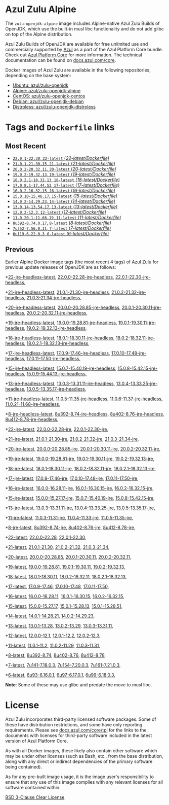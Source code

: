 Azul Zulu Alpine
================

The `zulu-openjdk-alpine` image includes Alpine-native Azul Zulu Builds of OpenJDK, which use the built-in musl libc functionality
and do not add glibc on top of the Alpine distribution.

Azul Zulu Builds of OpenJDK are available for free unlimited use and commercially supported by [Azul][1] as a part of the Azul Platform Core bundle.
Check out [Azul Platform Core][2] for more information. The technical documentation can be found on [docs.azul.com/core][3].

Docker images of Azul Zulu are available in the following repositories, depending on the base system:

  * [Ubuntu: azul/zulu-openjdk][4]
  * [Alpine: azul/zulu-openjdk-alpine][5]
  * [CentOS: azul/zulu-openjdk-centos][6]
  * [Debian: azul/zulu-openjdk-debian][7]
  * [Distroless: azul/zulu-openjdk-distroless][8]

Tags and `Dockerfile` links
===========================

Most Recent
-----------


  * [`22.0.1-22.30`, `22-latest` (*22-latest/Dockerfile)*][11]
  * [`21.0.1-21.30.15`, `21-latest` (*21-latest/Dockerfile)*][20]
  * [`20.0.2-20.32.11`, `20-latest` (*20-latest/Dockerfile)*][38]
  * [`19.0.2-19.32.13`, `19-latest` (*19-latest/Dockerfile)*][50]
  * [`18.0.2.1-18.32.13`, `18-latest` (*18-latest/Dockerfile)*][62]
  * [`17.0.8.1-17.44.53`, `17-latest` (*17-latest/Dockerfile)*][74]
  * [`16.0.2-16.32.15`, `16-latest` (*16-latest/Dockerfile)*][122]
  * [`15.0.10-15.46.17`, `15-latest` (*15-latest/Dockerfile)*][130]
  * [`14.0.2-14.29.23`, `14-latest` (*14-latest/Dockerfile)*][154]
  * [`13.0.14-13.54.17`, `13-latest` (*13-latest/Dockerfile)*][157]
  * [`12.0.2-12.3`, `12-latest` (*12-latest/Dockerfile)*][198]
  * [`11.0.20.1-11.66.19`, `11-latest` (*11-latest/Dockerfile)*][202]
  * [`8u392-8.74.0.17`, `8-latest` (*8-latest/Dockerfile)*][279]
  * [`7u352-7.56.0.11`, `7-latest` (*7-latest/Dockerfile)*][364]
  * [`6u119-6.22.0.3`, `6-latest` (*6-latest/Dockerfile)*][387]

Previous
--------

Earlier Alpine Docker image tags (the most recent 4 tags) of Azul Zulu for previous update releases of OpenJDK are as follows:


  *[22-jre-headless-latest][17],
  [22.0.0-22.28-jre-headless][18],
  [22.0.1-22.30-jre-headless][19],
  
  *[21-jre-headless-latest][32],
  [21.0.1-21.30-jre-headless][33],
  [21.0.2-21.32-jre-headless][34],
  [21.0.3-21.34-jre-headless][35],
  
  
  
  *[20-jre-headless-latest][46],
  [20.0.0-20.28.85-jre-headless][47],
  [20.0.1-20.30.11-jre-headless][48],
  [20.0.2-20.32.11-jre-headless][49],
  
  *[19-jre-headless-latest][58],
  [19.0.0-19.28.81-jre-headless][59],
  [19.0.1-19.30.11-jre-headless][60],
  [19.0.2-19.32.13-jre-headless][61],
  
  *[18-jre-headless-latest][70],
  [18.0.1-18.30.11-jre-headless][71],
  [18.0.2-18.32.11-jre-headless][72],
  [18.0.2.1-18.32.13-jre-headless][73],
  
  *[17-jre-headless-latest][106],
  [17.0.9-17.46-jre-headless][107],
  [17.0.10-17.48-jre-headless][108],
  [17.0.11-17.50-jre-headless][109],
  
  
  
  
  
  
  
  
  
  
  
  
  
  *[15-jre-headless-latest][149],
  [15.0.7-15.40.19-jre-headless][150],
  [15.0.8-15.42.15-jre-headless][151],
  [15.0.9-15.44.13-jre-headless][152],
  
  
  *[13-jre-headless-latest][185],
  [13.0.3-13.31.11-jre-headless][186],
  [13.0.4-13.33.25-jre-headless][187],
  [13.0.5-13.35.17-jre-headless][188],
  
  
  
  
  
  
  
  
  
  
  *[11-jre-headless-latest][253],
  [11.0.5-11.35-jre-headless][257],
  [11.0.6-11.37-jre-headless][258],
  [11.0.21-11.68-jre-headless][259],
  
  
  
  
  
  
  
  
  
  
  
  
  
  
  
  
  
  
  
  
  *[8-jre-headless-latest][341],
  [8u392-8.74-jre-headless][342],
  [8u402-8.76-jre-headless][343],
  [8u412-8.78-jre-headless][344],
  
  
  
  
  
  
  
  
  
  
  
  
  
  
  
  
  
  
  
  
  *[22-jre-latest][14],
  [22.0.0-22.28-jre][15],
  [22.0.1-22.30-jre][16],
  
  *[21-jre-latest][24],
  [21.0.1-21.30-jre][27],
  [21.0.2-21.32-jre][28],
  [21.0.3-21.34-jre][29],
  
  
  
  *[20-jre-latest][39],
  [20.0.0-20.28.85-jre][43],
  [20.0.1-20.30.11-jre][44],
  [20.0.2-20.32.11-jre][45],
  
  *[19-jre-latest][51],
  [19.0.0-19.28.81-jre][55],
  [19.0.1-19.30.11-jre][56],
  [19.0.2-19.32.13-jre][57],
  
  *[18-jre-latest][63],
  [18.0.1-18.30.11-jre][67],
  [18.0.2-18.32.11-jre][68],
  [18.0.2.1-18.32.13-jre][69],
  
  *[17-jre-latest][76],
  [17.0.9-17.46-jre][89],
  [17.0.10-17.48-jre][90],
  [17.0.11-17.50-jre][91],
  
  
  
  
  
  
  
  
  
  
  
  
  
  *[16-jre-latest][123],
  [16.0.0-16.28.11-jre][127],
  [16.0.1-16.30.15-jre][128],
  [16.0.2-16.32.15-jre][129],
  
  *[15-jre-latest][131],
  [15.0.0-15.27.17-jre][144],
  [15.0.7-15.40.19-jre][145],
  [15.0.8-15.42.15-jre][146],
  
  
  
  *[13-jre-latest][160],
  [13.0.3-13.31.11-jre][173],
  [13.0.4-13.33.25-jre][174],
  [13.0.5-13.35.17-jre][175],
  
  
  
  
  
  
  
  
  
  
  *[11-jre-latest][209],
  [11.0.3-11.31-jre][228],
  [11.0.4-11.33-jre][229],
  [11.0.5-11.35-jre][230],
  
  
  
  
  
  
  
  
  
  
  
  
  
  
  
  
  
  
  
  
  
  
  
  *[8-jre-latest][283],
  [8u392-8.74-jre][292],
  [8u402-8.76-jre][293],
  [8u412-8.78-jre][294],
  
  
  
  
  
  
  
  
  
  
  
  
  
  
  
  
  
  
  
  
  
  
  
  
  *[22-latest][11],
  [22.0.0-22.28][12],
  [22.0.1-22.30][13],
  
  *[21-latest][20],
  [21.0.1-21.30][21],
  [21.0.2-21.32][22],
  [21.0.3-21.34][23],
  
  
  
  *[20-latest][38],
  [20.0.0-20.28.85][40],
  [20.0.1-20.30.11][41],
  [20.0.2-20.32.11][42],
  
  *[19-latest][50],
  [19.0.0-19.28.81][52],
  [19.0.1-19.30.11][53],
  [19.0.2-19.32.13][54],
  
  *[18-latest][62],
  [18.0.1-18.30.11][64],
  [18.0.2-18.32.11][65],
  [18.0.2.1-18.32.13][66],
  
  *[17-latest][74],
  [17.0.9-17.46][75],
  [17.0.10-17.48][77],
  [17.0.11-17.50][78],
  
  
  
  
  
  
  
  
  
  
  
  
  
  *[16-latest][122],
  [16.0.0-16.28.11][124],
  [16.0.1-16.30.15][125],
  [16.0.2-16.32.15][126],
  
  *[15-latest][130],
  [15.0.0-15.27.17][132],
  [15.0.1-15.28.13][133],
  [15.0.1-15.28.51][134],
  
  
  
  
  
  
  
  
  
  
  *[14-latest][154],
  [14.0.1-14.28.21][155],
  [14.0.2-14.29.23][156],
  
  *[13-latest][157],
  [13.0.1-13.28][158],
  [13.0.2-13.29][159],
  [13.0.3-13.31.11][161],
  
  
  
  
  
  
  
  
  
  
  
  
  *[12-latest][198],
  [12.0.0-12.1][199],
  [12.0.1-12.2][200],
  [12.0.2-12.3][201],
  
  *[11-latest][202],
  [11.0.1-11.2][203],
  [11.0.2-11.29][204],
  [11.0.3-11.31][205],
  
  
  
  
  
  
  
  
  
  
  
  
  
  
  
  
  
  
  
  
  
  
  
  
  
  *[8-latest][279],
  [8u392-8.74][280],
  [8u402-8.76][281],
  [8u412-8.78][282],
  
  
  
  
  
  
  
  
  
  
  
  
  
  
  
  
  
  
  
  
  
  
  
  
  
  
  
  
  
  
  
  
  *[7-latest][364],
  [7u141-7.18.0.3][365],
  [7u154-7.20.0.3][366],
  [7u161-7.21.0.3][367],
  
  
  
  
  
  
  
  
  
  
  
  
  
  
  
  
  
  
  
  
  *[6-latest][387],
  [6u93-6.16.0.1][388],
  [6u97-6.17.0.1][389],
  [6u99-6.18.0.3][390],
  
  
  
  
  **Note**: Some of these may use glibc and predate the move to musl libc.

License
=======

Azul Zulu incorporates third-party licensed software packages. Some of these have distribution restrictions, and some have only reporting requirements. Please see [docs.azul.com/core/tpl][9] for the links to the documents with licenses for third-party software included in the latest version of Azul Platform Core.

As with all Docker images, these likely also contain other software which may be under other licenses (such as Bash, etc., from the base distribution, along with any direct or indirect dependencies of the primary software being contained).

As for any pre-built image usage, it is the image user's responsibility to ensure that any use of this image complies with any relevant licenses for all software contained within.

[BSD 3-Clause Clear License][10]

  [1]: https://www.azul.com/
  [2]: https://www.azul.com/products/core/
  [3]: https://docs.azul.com/core/
  [4]: https://hub.docker.com/r/azul/zulu-openjdk
  [5]: https://hub.docker.com/r/azul/zulu-openjdk-alpine
  [6]: https://hub.docker.com/r/azul/zulu-openjdk-centos
  [7]: https://hub.docker.com/r/azul/zulu-openjdk-debian
  [8]: https://hub.docker.com/r/azul/zulu-openjdk-distroless
  [9]: https://docs.azul.com/core/tpl
  [10]: https://github.com/zulu-openjdk/zulu-openjdk/blob/master/LICENSE.txt


  [17]: https://github.com/zulu-openjdk/zulu-openjdk/blob/master/alpine/22-jre-headless-latest/Dockerfile
  [18]: https://github.com/zulu-openjdk/zulu-openjdk/blob/master/alpine/22.0.0-22.28-jre-headless/Dockerfile
  [19]: https://github.com/zulu-openjdk/zulu-openjdk/blob/master/alpine/22.0.1-22.30-jre-headless/Dockerfile
  
  [32]: https://github.com/zulu-openjdk/zulu-openjdk/blob/master/alpine/21-jre-headless-latest/Dockerfile
  [33]: https://github.com/zulu-openjdk/zulu-openjdk/blob/master/alpine/21.0.1-21.30-jre-headless/Dockerfile
  [34]: https://github.com/zulu-openjdk/zulu-openjdk/blob/master/alpine/21.0.2-21.32-jre-headless/Dockerfile
  [35]: https://github.com/zulu-openjdk/zulu-openjdk/blob/master/alpine/21.0.3-21.34-jre-headless/Dockerfile
  
  
  
  [46]: https://github.com/zulu-openjdk/zulu-openjdk/blob/master/alpine/20-jre-headless-latest/Dockerfile
  [47]: https://github.com/zulu-openjdk/zulu-openjdk/blob/master/alpine/20.0.0-20.28.85-jre-headless/Dockerfile
  [48]: https://github.com/zulu-openjdk/zulu-openjdk/blob/master/alpine/20.0.1-20.30.11-jre-headless/Dockerfile
  [49]: https://github.com/zulu-openjdk/zulu-openjdk/blob/master/alpine/20.0.2-20.32.11-jre-headless/Dockerfile
  
  [58]: https://github.com/zulu-openjdk/zulu-openjdk/blob/master/alpine/19-jre-headless-latest/Dockerfile
  [59]: https://github.com/zulu-openjdk/zulu-openjdk/blob/master/alpine/19.0.0-19.28.81-jre-headless/Dockerfile
  [60]: https://github.com/zulu-openjdk/zulu-openjdk/blob/master/alpine/19.0.1-19.30.11-jre-headless/Dockerfile
  [61]: https://github.com/zulu-openjdk/zulu-openjdk/blob/master/alpine/19.0.2-19.32.13-jre-headless/Dockerfile
  
  [70]: https://github.com/zulu-openjdk/zulu-openjdk/blob/master/alpine/18-jre-headless-latest/Dockerfile
  [71]: https://github.com/zulu-openjdk/zulu-openjdk/blob/master/alpine/18.0.1-18.30.11-jre-headless/Dockerfile
  [72]: https://github.com/zulu-openjdk/zulu-openjdk/blob/master/alpine/18.0.2-18.32.11-jre-headless/Dockerfile
  [73]: https://github.com/zulu-openjdk/zulu-openjdk/blob/master/alpine/18.0.2.1-18.32.13-jre-headless/Dockerfile
  
  [106]: https://github.com/zulu-openjdk/zulu-openjdk/blob/master/alpine/17-jre-headless-latest/Dockerfile
  [107]: https://github.com/zulu-openjdk/zulu-openjdk/blob/master/alpine/17.0.9-17.46-jre-headless/Dockerfile
  [108]: https://github.com/zulu-openjdk/zulu-openjdk/blob/master/alpine/17.0.10-17.48-jre-headless/Dockerfile
  [109]: https://github.com/zulu-openjdk/zulu-openjdk/blob/master/alpine/17.0.11-17.50-jre-headless/Dockerfile
  
  
  
  
  
  
  
  
  
  
  
  
  
  [149]: https://github.com/zulu-openjdk/zulu-openjdk/blob/master/alpine/15-jre-headless-latest/Dockerfile
  [150]: https://github.com/zulu-openjdk/zulu-openjdk/blob/master/alpine/15.0.7-15.40.19-jre-headless/Dockerfile
  [151]: https://github.com/zulu-openjdk/zulu-openjdk/blob/master/alpine/15.0.8-15.42.15-jre-headless/Dockerfile
  [152]: https://github.com/zulu-openjdk/zulu-openjdk/blob/master/alpine/15.0.9-15.44.13-jre-headless/Dockerfile
  
  
  [185]: https://github.com/zulu-openjdk/zulu-openjdk/blob/master/alpine/13-jre-headless-latest/Dockerfile
  [186]: https://github.com/zulu-openjdk/zulu-openjdk/blob/master/alpine/13.0.3-13.31.11-jre-headless/Dockerfile
  [187]: https://github.com/zulu-openjdk/zulu-openjdk/blob/master/alpine/13.0.4-13.33.25-jre-headless/Dockerfile
  [188]: https://github.com/zulu-openjdk/zulu-openjdk/blob/master/alpine/13.0.5-13.35.17-jre-headless/Dockerfile
  
  
  
  
  
  
  
  
  
  
  [253]: https://github.com/zulu-openjdk/zulu-openjdk/blob/master/alpine/11-jre-headless-latest/Dockerfile
  [257]: https://github.com/zulu-openjdk/zulu-openjdk/blob/master/alpine/11.0.5-11.35-jre-headless/Dockerfile
  [258]: https://github.com/zulu-openjdk/zulu-openjdk/blob/master/alpine/11.0.6-11.37-jre-headless/Dockerfile
  [259]: https://github.com/zulu-openjdk/zulu-openjdk/blob/master/alpine/11.0.21-11.68-jre-headless/Dockerfile
  
  
  
  
  
  
  
  
  
  
  
  
  
  
  
  
  
  
  
  
  [341]: https://github.com/zulu-openjdk/zulu-openjdk/blob/master/alpine/8-jre-headless-latest/Dockerfile
  [342]: https://github.com/zulu-openjdk/zulu-openjdk/blob/master/alpine/8u392-8.74-jre-headless/Dockerfile
  [343]: https://github.com/zulu-openjdk/zulu-openjdk/blob/master/alpine/8u402-8.76-jre-headless/Dockerfile
  [344]: https://github.com/zulu-openjdk/zulu-openjdk/blob/master/alpine/8u412-8.78-jre-headless/Dockerfile
  
  
  
  
  
  
  
  
  
  
  
  
  
  
  
  
  
  
  
  
  [14]: https://github.com/zulu-openjdk/zulu-openjdk/blob/master/alpine/22-jre-latest/Dockerfile
  [15]: https://github.com/zulu-openjdk/zulu-openjdk/blob/master/alpine/22.0.0-22.28-jre/Dockerfile
  [16]: https://github.com/zulu-openjdk/zulu-openjdk/blob/master/alpine/22.0.1-22.30-jre/Dockerfile
  
  [24]: https://github.com/zulu-openjdk/zulu-openjdk/blob/master/alpine/21-jre-latest/Dockerfile
  [27]: https://github.com/zulu-openjdk/zulu-openjdk/blob/master/alpine/21.0.1-21.30-jre/Dockerfile
  [28]: https://github.com/zulu-openjdk/zulu-openjdk/blob/master/alpine/21.0.2-21.32-jre/Dockerfile
  [29]: https://github.com/zulu-openjdk/zulu-openjdk/blob/master/alpine/21.0.3-21.34-jre/Dockerfile
  
  
  
  [39]: https://github.com/zulu-openjdk/zulu-openjdk/blob/master/alpine/20-jre-latest/Dockerfile
  [43]: https://github.com/zulu-openjdk/zulu-openjdk/blob/master/alpine/20.0.0-20.28.85-jre/Dockerfile
  [44]: https://github.com/zulu-openjdk/zulu-openjdk/blob/master/alpine/20.0.1-20.30.11-jre/Dockerfile
  [45]: https://github.com/zulu-openjdk/zulu-openjdk/blob/master/alpine/20.0.2-20.32.11-jre/Dockerfile
  
  [51]: https://github.com/zulu-openjdk/zulu-openjdk/blob/master/alpine/19-jre-latest/Dockerfile
  [55]: https://github.com/zulu-openjdk/zulu-openjdk/blob/master/alpine/19.0.0-19.28.81-jre/Dockerfile
  [56]: https://github.com/zulu-openjdk/zulu-openjdk/blob/master/alpine/19.0.1-19.30.11-jre/Dockerfile
  [57]: https://github.com/zulu-openjdk/zulu-openjdk/blob/master/alpine/19.0.2-19.32.13-jre/Dockerfile
  
  [63]: https://github.com/zulu-openjdk/zulu-openjdk/blob/master/alpine/18-jre-latest/Dockerfile
  [67]: https://github.com/zulu-openjdk/zulu-openjdk/blob/master/alpine/18.0.1-18.30.11-jre/Dockerfile
  [68]: https://github.com/zulu-openjdk/zulu-openjdk/blob/master/alpine/18.0.2-18.32.11-jre/Dockerfile
  [69]: https://github.com/zulu-openjdk/zulu-openjdk/blob/master/alpine/18.0.2.1-18.32.13-jre/Dockerfile
  
  [76]: https://github.com/zulu-openjdk/zulu-openjdk/blob/master/alpine/17-jre-latest/Dockerfile
  [89]: https://github.com/zulu-openjdk/zulu-openjdk/blob/master/alpine/17.0.9-17.46-jre/Dockerfile
  [90]: https://github.com/zulu-openjdk/zulu-openjdk/blob/master/alpine/17.0.10-17.48-jre/Dockerfile
  [91]: https://github.com/zulu-openjdk/zulu-openjdk/blob/master/alpine/17.0.11-17.50-jre/Dockerfile
  
  
  
  
  
  
  
  
  
  
  
  
  
  [123]: https://github.com/zulu-openjdk/zulu-openjdk/blob/master/alpine/16-jre-latest/Dockerfile
  [127]: https://github.com/zulu-openjdk/zulu-openjdk/blob/master/alpine/16.0.0-16.28.11-jre/Dockerfile
  [128]: https://github.com/zulu-openjdk/zulu-openjdk/blob/master/alpine/16.0.1-16.30.15-jre/Dockerfile
  [129]: https://github.com/zulu-openjdk/zulu-openjdk/blob/master/alpine/16.0.2-16.32.15-jre/Dockerfile
  
  [131]: https://github.com/zulu-openjdk/zulu-openjdk/blob/master/alpine/15-jre-latest/Dockerfile
  [144]: https://github.com/zulu-openjdk/zulu-openjdk/blob/master/alpine/15.0.0-15.27.17-jre/Dockerfile
  [145]: https://github.com/zulu-openjdk/zulu-openjdk/blob/master/alpine/15.0.7-15.40.19-jre/Dockerfile
  [146]: https://github.com/zulu-openjdk/zulu-openjdk/blob/master/alpine/15.0.8-15.42.15-jre/Dockerfile
  
  
  
  [160]: https://github.com/zulu-openjdk/zulu-openjdk/blob/master/alpine/13-jre-latest/Dockerfile
  [173]: https://github.com/zulu-openjdk/zulu-openjdk/blob/master/alpine/13.0.3-13.31.11-jre/Dockerfile
  [174]: https://github.com/zulu-openjdk/zulu-openjdk/blob/master/alpine/13.0.4-13.33.25-jre/Dockerfile
  [175]: https://github.com/zulu-openjdk/zulu-openjdk/blob/master/alpine/13.0.5-13.35.17-jre/Dockerfile
  
  
  
  
  
  
  
  
  
  
  [209]: https://github.com/zulu-openjdk/zulu-openjdk/blob/master/alpine/11-jre-latest/Dockerfile
  [228]: https://github.com/zulu-openjdk/zulu-openjdk/blob/master/alpine/11.0.3-11.31-jre/Dockerfile
  [229]: https://github.com/zulu-openjdk/zulu-openjdk/blob/master/alpine/11.0.4-11.33-jre/Dockerfile
  [230]: https://github.com/zulu-openjdk/zulu-openjdk/blob/master/alpine/11.0.5-11.35-jre/Dockerfile
  
  
  
  
  
  
  
  
  
  
  
  
  
  
  
  
  
  
  
  
  
  
  
  [283]: https://github.com/zulu-openjdk/zulu-openjdk/blob/master/alpine/8-jre-latest/Dockerfile
  [292]: https://github.com/zulu-openjdk/zulu-openjdk/blob/master/alpine/8u392-8.74-jre/Dockerfile
  [293]: https://github.com/zulu-openjdk/zulu-openjdk/blob/master/alpine/8u402-8.76-jre/Dockerfile
  [294]: https://github.com/zulu-openjdk/zulu-openjdk/blob/master/alpine/8u412-8.78-jre/Dockerfile
  
  
  
  
  
  
  
  
  
  
  
  
  
  
  
  
  
  
  
  
  
  
  
  
  [11]: https://github.com/zulu-openjdk/zulu-openjdk/blob/master/alpine/22-latest/Dockerfile
  [12]: https://github.com/zulu-openjdk/zulu-openjdk/blob/master/alpine/22.0.0-22.28/Dockerfile
  [13]: https://github.com/zulu-openjdk/zulu-openjdk/blob/master/alpine/22.0.1-22.30/Dockerfile
  
  [20]: https://github.com/zulu-openjdk/zulu-openjdk/blob/master/alpine/21-latest/Dockerfile
  [21]: https://github.com/zulu-openjdk/zulu-openjdk/blob/master/alpine/21.0.1-21.30/Dockerfile
  [22]: https://github.com/zulu-openjdk/zulu-openjdk/blob/master/alpine/21.0.2-21.32/Dockerfile
  [23]: https://github.com/zulu-openjdk/zulu-openjdk/blob/master/alpine/21.0.3-21.34/Dockerfile
  
  
  
  [38]: https://github.com/zulu-openjdk/zulu-openjdk/blob/master/alpine/20-latest/Dockerfile
  [40]: https://github.com/zulu-openjdk/zulu-openjdk/blob/master/alpine/20.0.0-20.28.85/Dockerfile
  [41]: https://github.com/zulu-openjdk/zulu-openjdk/blob/master/alpine/20.0.1-20.30.11/Dockerfile
  [42]: https://github.com/zulu-openjdk/zulu-openjdk/blob/master/alpine/20.0.2-20.32.11/Dockerfile
  
  [50]: https://github.com/zulu-openjdk/zulu-openjdk/blob/master/alpine/19-latest/Dockerfile
  [52]: https://github.com/zulu-openjdk/zulu-openjdk/blob/master/alpine/19.0.0-19.28.81/Dockerfile
  [53]: https://github.com/zulu-openjdk/zulu-openjdk/blob/master/alpine/19.0.1-19.30.11/Dockerfile
  [54]: https://github.com/zulu-openjdk/zulu-openjdk/blob/master/alpine/19.0.2-19.32.13/Dockerfile
  
  [62]: https://github.com/zulu-openjdk/zulu-openjdk/blob/master/alpine/18-latest/Dockerfile
  [64]: https://github.com/zulu-openjdk/zulu-openjdk/blob/master/alpine/18.0.1-18.30.11/Dockerfile
  [65]: https://github.com/zulu-openjdk/zulu-openjdk/blob/master/alpine/18.0.2-18.32.11/Dockerfile
  [66]: https://github.com/zulu-openjdk/zulu-openjdk/blob/master/alpine/18.0.2.1-18.32.13/Dockerfile
  
  [74]: https://github.com/zulu-openjdk/zulu-openjdk/blob/master/alpine/17-latest/Dockerfile
  [75]: https://github.com/zulu-openjdk/zulu-openjdk/blob/master/alpine/17.0.9-17.46/Dockerfile
  [77]: https://github.com/zulu-openjdk/zulu-openjdk/blob/master/alpine/17.0.10-17.48/Dockerfile
  [78]: https://github.com/zulu-openjdk/zulu-openjdk/blob/master/alpine/17.0.11-17.50/Dockerfile
  
  
  
  
  
  
  
  
  
  
  
  
  
  [122]: https://github.com/zulu-openjdk/zulu-openjdk/blob/master/alpine/16-latest/Dockerfile
  [124]: https://github.com/zulu-openjdk/zulu-openjdk/blob/master/alpine/16.0.0-16.28.11/Dockerfile
  [125]: https://github.com/zulu-openjdk/zulu-openjdk/blob/master/alpine/16.0.1-16.30.15/Dockerfile
  [126]: https://github.com/zulu-openjdk/zulu-openjdk/blob/master/alpine/16.0.2-16.32.15/Dockerfile
  
  [130]: https://github.com/zulu-openjdk/zulu-openjdk/blob/master/alpine/15-latest/Dockerfile
  [132]: https://github.com/zulu-openjdk/zulu-openjdk/blob/master/alpine/15.0.0-15.27.17/Dockerfile
  [133]: https://github.com/zulu-openjdk/zulu-openjdk/blob/master/alpine/15.0.1-15.28.13/Dockerfile
  [134]: https://github.com/zulu-openjdk/zulu-openjdk/blob/master/alpine/15.0.1-15.28.51/Dockerfile
  
  
  
  
  
  
  
  
  
  
  [154]: https://github.com/zulu-openjdk/zulu-openjdk/blob/master/alpine/14-latest/Dockerfile
  [155]: https://github.com/zulu-openjdk/zulu-openjdk/blob/master/alpine/14.0.1-14.28.21/Dockerfile
  [156]: https://github.com/zulu-openjdk/zulu-openjdk/blob/master/alpine/14.0.2-14.29.23/Dockerfile
  
  [157]: https://github.com/zulu-openjdk/zulu-openjdk/blob/master/alpine/13-latest/Dockerfile
  [158]: https://github.com/zulu-openjdk/zulu-openjdk/blob/master/alpine/13.0.1-13.28/Dockerfile
  [159]: https://github.com/zulu-openjdk/zulu-openjdk/blob/master/alpine/13.0.2-13.29/Dockerfile
  [161]: https://github.com/zulu-openjdk/zulu-openjdk/blob/master/alpine/13.0.3-13.31.11/Dockerfile
  
  
  
  
  
  
  
  
  
  
  
  
  [198]: https://github.com/zulu-openjdk/zulu-openjdk/blob/master/alpine/12-latest/Dockerfile
  [199]: https://github.com/zulu-openjdk/zulu-openjdk/blob/master/alpine/12.0.0-12.1/Dockerfile
  [200]: https://github.com/zulu-openjdk/zulu-openjdk/blob/master/alpine/12.0.1-12.2/Dockerfile
  [201]: https://github.com/zulu-openjdk/zulu-openjdk/blob/master/alpine/12.0.2-12.3/Dockerfile
  
  [202]: https://github.com/zulu-openjdk/zulu-openjdk/blob/master/alpine/11-latest/Dockerfile
  [203]: https://github.com/zulu-openjdk/zulu-openjdk/blob/master/alpine/11.0.1-11.2/Dockerfile
  [204]: https://github.com/zulu-openjdk/zulu-openjdk/blob/master/alpine/11.0.2-11.29/Dockerfile
  [205]: https://github.com/zulu-openjdk/zulu-openjdk/blob/master/alpine/11.0.3-11.31/Dockerfile
  
  
  
  
  
  
  
  
  
  
  
  
  
  
  
  
  
  
  
  
  
  
  
  
  
  [279]: https://github.com/zulu-openjdk/zulu-openjdk/blob/master/alpine/8-latest/Dockerfile
  [280]: https://github.com/zulu-openjdk/zulu-openjdk/blob/master/alpine/8u392-8.74/Dockerfile
  [281]: https://github.com/zulu-openjdk/zulu-openjdk/blob/master/alpine/8u402-8.76/Dockerfile
  [282]: https://github.com/zulu-openjdk/zulu-openjdk/blob/master/alpine/8u412-8.78/Dockerfile
  
  
  
  
  
  
  
  
  
  
  
  
  
  
  
  
  
  
  
  
  
  
  
  
  
  
  
  
  
  
  
  
  [364]: https://github.com/zulu-openjdk/zulu-openjdk/blob/master/alpine/7-latest/Dockerfile
  [365]: https://github.com/zulu-openjdk/zulu-openjdk/blob/master/alpine/7u141-7.18.0.3/Dockerfile
  [366]: https://github.com/zulu-openjdk/zulu-openjdk/blob/master/alpine/7u154-7.20.0.3/Dockerfile
  [367]: https://github.com/zulu-openjdk/zulu-openjdk/blob/master/alpine/7u161-7.21.0.3/Dockerfile
  
  
  
  
  
  
  
  
  
  
  
  
  
  
  
  
  
  
  
  
  [387]: https://github.com/zulu-openjdk/zulu-openjdk/blob/master/alpine/6-latest/Dockerfile
  [388]: https://github.com/zulu-openjdk/zulu-openjdk/blob/master/alpine/6u93-6.16.0.1/Dockerfile
  [389]: https://github.com/zulu-openjdk/zulu-openjdk/blob/master/alpine/6u97-6.17.0.1/Dockerfile
  [390]: https://github.com/zulu-openjdk/zulu-openjdk/blob/master/alpine/6u99-6.18.0.3/Dockerfile
  
  
  
  
  